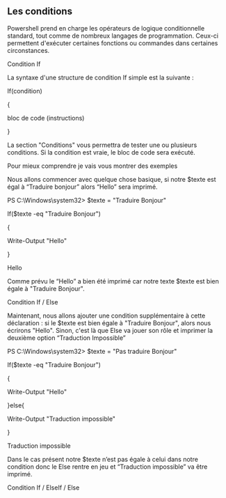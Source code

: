 ## Les conditions 

 

Powershell prend en charge les opérateurs de logique conditionnelle standard, tout comme de nombreux langages de programmation. Ceux-ci permettent d'exécuter certaines fonctions ou commandes dans certaines circonstances. 

Condition If 

 

La syntaxe d'une structure de condition If simple est la suivante : 

If(condition)  

{  

  bloc de code (instructions) 

} 

La section "Conditions" vous permettra de tester une ou plusieurs conditions. Si la condition est vraie, le bloc de code sera exécuté. 

 

Pour mieux comprendre je vais vous montrer des exemples 

Nous allons commencer avec quelque chose basique, si notre $texte est égal à “Traduire bonjour” alors “Hello” sera imprimé. 

PS C:\Windows\system32> $texte = "Traduire Bonjour" 

If($texte -eq "Traduire Bonjour")  

{  

  Write-Output "Hello" 

} 

Hello 

Comme prévu le “Hello” a bien été imprimé car notre texte $texte est bien égale à "Traduire Bonjour". 

 

Condition If / Else 

Maintenant, nous allons ajouter une condition supplémentaire à cette déclaration : si le $texte est bien égale à "Traduire Bonjour", alors nous écrirons "Hello". Sinon, c'est là que Else va jouer son rôle et imprimer la deuxième option “Traduction Impossible” 

PS C:\Windows\system32> $texte = "Pas traduire Bonjour" 

  

If($texte -eq "Traduire Bonjour")  

{  

  Write-Output "Hello" 

}else{ 

  Write-Output "Traduction impossible" 

} 

Traduction impossible 

 

Dans le cas présent notre $texte n’est pas égale à celui dans notre condition donc le Else rentre en jeu et “Traduction impossible” va être imprimé. 

Condition If / ElseIf / Else 
